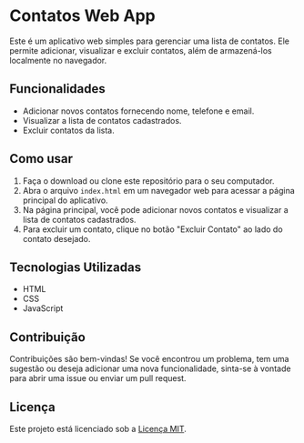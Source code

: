 # Contatos Web App

Este é um aplicativo web simples para gerenciar uma lista de contatos. Ele permite adicionar, visualizar e excluir contatos, além de armazená-los localmente no navegador.

## Funcionalidades

- Adicionar novos contatos fornecendo nome, telefone e email.
- Visualizar a lista de contatos cadastrados.
- Excluir contatos da lista.

## Como usar

1. Faça o download ou clone este repositório para o seu computador.
2. Abra o arquivo `index.html` em um navegador web para acessar a página principal do aplicativo.
3. Na página principal, você pode adicionar novos contatos e visualizar a lista de contatos cadastrados.
4. Para excluir um contato, clique no botão "Excluir Contato" ao lado do contato desejado.

## Tecnologias Utilizadas

- HTML
- CSS
- JavaScript

## Contribuição

Contribuições são bem-vindas! Se você encontrou um problema, tem uma sugestão ou deseja adicionar uma nova funcionalidade, sinta-se à vontade para abrir uma issue ou enviar um pull request.

## Licença

Este projeto está licenciado sob a [Licença MIT](https://opensource.org/licenses/MIT).
